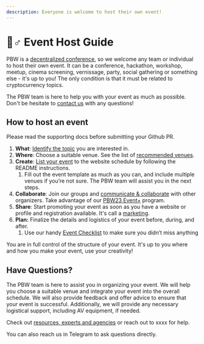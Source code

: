 ```yaml
---
description: Everyone is welcome to host their own event!
---
```


# 🧙♂ Event Host Guide

PBW is a [decentralized conference](../faq.md#what-is-decentralized-conference), so we welcome any team or individual to host their own event. It can be a conference, hackathon, workshop, meetup, cinema screening, vernissage, party, social gathering or something else - it's up to you! The only condition is that it must be related to cryptocurrency topics.

The PBW team is here to help you with your event as much as possible. Don't be hesitate to [contact us](../contact-us.md) with any questions!

## How to host an event

Please read the supporting docs before submitting your Github PR.

1. **What**: [Identify the topic](define-your-event.md) you are interested in.
2. **Where**: Choose a suitable venue. See the list of [recommended venues](venue-options.md).
3. **Create**: [List your event](list-your-event.md) to the website schedule by following the README instructions.
   1. Fill out the event template as much as you can, and include multiple venues if you’re not sure. The PBW team will assist you in the next steps.
4. **Collaborate**: Join our groups and [communicate & collaborate](collaborate.md) with other organizers. Take advantage of our [PBW23 Event+](eventplus.md) program.
5. **Share**: Start promoting your event as soon as you have a website or profile and registration available. It's call a [marketing](marketing.md).
6. **Plan:** Finalize the details and logistics of your event before, during, and after.
   1. Use our handy [Event Checklist](event-checklist.md) to make sure you didn’t miss anything

You are in full control of the structure of your event. It's up to you where and how you make your event, use your creativity!

## Have Questions?

The PBW team is here to assist you in organizing your event. We will help you choose a suitable venue and integrate your event into the overall schedule. We will also provide feedback and offer advice to ensure that your event is successful. Additionally, we will provide any necessary logistical support, including AV equipment, if needed.

Check out [resources, experts and agencies](resources-experts-and-agencies.md) or reach out to xxxx for help.

You can also reach us in Telegram to ask questions directly.

